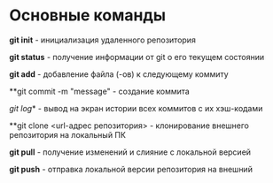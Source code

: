 # Основные команды

**git init** - инициализация удаленного репозитория

**git status** - получение информации от git о его текущем состоянии

**git add** - добавление файла (-ов) к следующему коммиту

**git commit -m "message" - создание коммита

*git log** - вывод на экран истории всех коммитов с их хэш-кодами

**git clone <url-адрес репозитория> - клонирование внешнего репозитория на локальный ПК

**git pull** - получение изменений и слияние с локальной версией

**git push** - отправка локальной версии репозитория на внешний